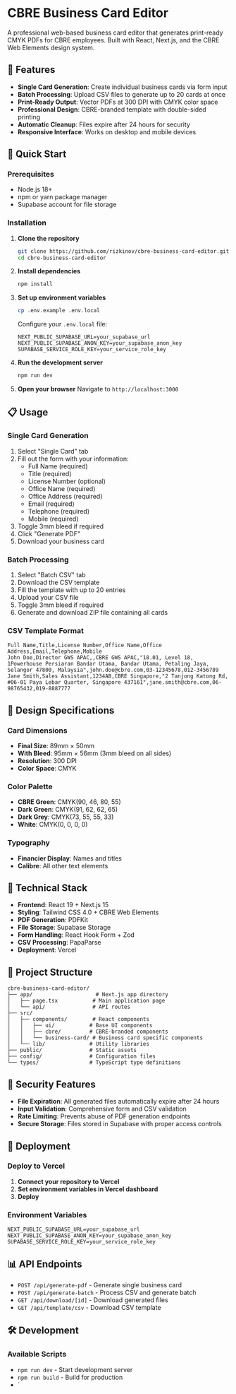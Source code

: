 # CBRE Business Card Editor

A professional web-based business card editor that generates print-ready CMYK PDFs for CBRE employees. Built with React, Next.js, and the CBRE Web Elements design system.

## 🎯 Features

- **Single Card Generation**: Create individual business cards via form input
- **Batch Processing**: Upload CSV files to generate up to 20 cards at once
- **Print-Ready Output**: Vector PDFs at 300 DPI with CMYK color space
- **Professional Design**: CBRE-branded template with double-sided printing
- **Automatic Cleanup**: Files expire after 24 hours for security
- **Responsive Interface**: Works on desktop and mobile devices

## 🚀 Quick Start

### Prerequisites

- Node.js 18+ 
- npm or yarn package manager
- Supabase account for file storage

### Installation

1. **Clone the repository**
   ```bash
   git clone https://github.com/rizkinov/cbre-business-card-editor.git
   cd cbre-business-card-editor
   ```

2. **Install dependencies**
   ```bash
   npm install
   ```

3. **Set up environment variables**
   ```bash
   cp .env.example .env.local
   ```
   
   Configure your `.env.local` file:
   ```env
   NEXT_PUBLIC_SUPABASE_URL=your_supabase_url
   NEXT_PUBLIC_SUPABASE_ANON_KEY=your_supabase_anon_key
   SUPABASE_SERVICE_ROLE_KEY=your_service_role_key
   ```

4. **Run the development server**
   ```bash
   npm run dev
   ```

5. **Open your browser**
   Navigate to `http://localhost:3000`

## 📋 Usage

### Single Card Generation

1. Select "Single Card" tab
2. Fill out the form with your information:
   - Full Name (required)
   - Title (required)
   - License Number (optional)
   - Office Name (required)
   - Office Address (required)
   - Email (required)
   - Telephone (required)
   - Mobile (required)
3. Toggle 3mm bleed if required
4. Click "Generate PDF"
5. Download your business card

### Batch Processing

1. Select "Batch CSV" tab
2. Download the CSV template
3. Fill the template with up to 20 entries
4. Upload your CSV file
5. Toggle 3mm bleed if required
6. Generate and download ZIP file containing all cards

### CSV Template Format

```csv
Full Name,Title,License Number,Office Name,Office Address,Email,Telephone,Mobile
John Doe,Director GWS APAC,,CBRE GWS APAC,"18.01, Level 18, 1Powerhouse Persiaran Bandar Utama, Bandar Utama, Petaling Jaya, Selangor 47800, Malaysia",john.doe@cbre.com,03-12345678,012-3456789
Jane Smith,Sales Assistant,1234AB,CBRE Singapore,"2 Tanjong Katong Rd, #06-01 Paya Lebar Quarter, Singapore 437161",jane.smith@cbre.com,06-98765432,019-8887777
```

## 🎨 Design Specifications

### Card Dimensions
- **Final Size**: 89mm × 50mm
- **With Bleed**: 95mm × 56mm (3mm bleed on all sides)
- **Resolution**: 300 DPI
- **Color Space**: CMYK

### Color Palette
- **CBRE Green**: CMYK(90, 46, 80, 55)
- **Dark Green**: CMYK(91, 62, 62, 65)
- **Dark Grey**: CMYK(73, 55, 55, 33)
- **White**: CMYK(0, 0, 0, 0)

### Typography
- **Financier Display**: Names and titles
- **Calibre**: All other text elements

## 🔧 Technical Stack

- **Frontend**: React 19 + Next.js 15
- **Styling**: Tailwind CSS 4.0 + CBRE Web Elements
- **PDF Generation**: PDFKit
- **File Storage**: Supabase Storage
- **Form Handling**: React Hook Form + Zod
- **CSV Processing**: PapaParse
- **Deployment**: Vercel

## 📁 Project Structure

```
cbre-business-card-editor/
├── app/                    # Next.js app directory
│   ├── page.tsx           # Main application page
│   └── api/               # API routes
├── src/
│   ├── components/        # React components
│   │   ├── ui/           # Base UI components
│   │   ├── cbre/         # CBRE-branded components
│   │   └── business-card/ # Business card specific components
│   └── lib/              # Utility libraries
├── public/               # Static assets
├── config/               # Configuration files
└── types/                # TypeScript type definitions
```

## 🔐 Security Features

- **File Expiration**: All generated files automatically expire after 24 hours
- **Input Validation**: Comprehensive form and CSV validation
- **Rate Limiting**: Prevents abuse of PDF generation endpoints
- **Secure Storage**: Files stored in Supabase with proper access controls

## 🚀 Deployment

### Deploy to Vercel

1. **Connect your repository to Vercel**
2. **Set environment variables in Vercel dashboard**
3. **Deploy**

### Environment Variables

```env
NEXT_PUBLIC_SUPABASE_URL=your_supabase_url
NEXT_PUBLIC_SUPABASE_ANON_KEY=your_supabase_anon_key
SUPABASE_SERVICE_ROLE_KEY=your_service_role_key
```

## 📊 API Endpoints

- `POST /api/generate-pdf` - Generate single business card
- `POST /api/generate-batch` - Process CSV and generate batch
- `GET /api/download/[id]` - Download generated files
- `GET /api/template/csv` - Download CSV template

## 🛠️ Development

### Available Scripts

- `npm run dev` - Start development server
- `npm run build` - Build for production
- `